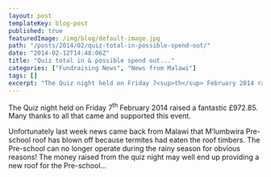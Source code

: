 ```yaml
---
layout: post
templateKey: blog-post
published: true
featuredImage: /img/blog/default-image.jpg
path: "/posts/2014/02/quiz-total-in-possible-spend-out/"
date: "2014-02-12T14:48:06Z"
title: "Quiz total in & possible spend out..."
categories: ["Fundraising News", "News from Malawi"]
tags: []
excerpt: "The Quiz night held on Friday 7<sup>th</sup> February 2014 raised a fantastic £972.85.  Many thanks..."
---
```


The Quiz night held on Friday 7<sup>th</sup> February 2014 raised a fantastic £972.85.  Many thanks to all that came and supported this event.

Unfortunately last week news came back from Malawi that M’lumbwira Pre-school roof has blown off because termites had eaten the roof timbers. The Pre-school can no longer operate during the rainy season for obvious reasons! The money raised from the quiz night may well end up providing a new roof for the Pre-school...